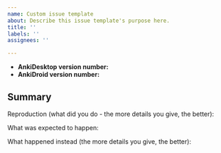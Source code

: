 ```yaml
---
name: Custom issue template
about: Describe this issue template's purpose here.
title: ''
labels: ''
assignees: ''

---
```


* **AnkiDesktop version number:**
* **AnkiDroid version number:**

## Summary

Reproduction (what did you do - the more details you give, the better):

What was expected to happen:

What happened instead (the more details you give, the better):
